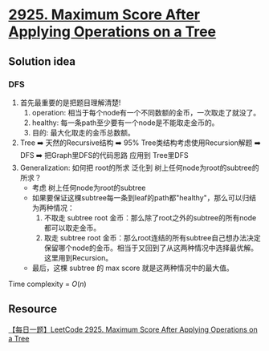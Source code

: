 # [2925. Maximum Score After Applying Operations on a Tree](https://leetcode.com/problems/maximum-score-after-applying-operations-on-a-tree/description/)

## Solution idea
### DFS
1. 首先最重要的是把题目理解清楚!
    1. operation: 相当于每个node有一个不同数额的金币，一次取走了就没了。
    2. healthy: 每一条path至少要有一个node是不能取走金币的。
    3. 目的: 最大化取走的金币总数额。
2. Tree :arrow_right: 天然的Recursive结构 :arrow_right: 95% Tree类结构考虑使用Recursion解题 :arrow_right: DFS :arrow_right: 把Graph里DFS的代码思路 应用到 Tree里DFS
3. Generalization: 如何把 root的所求 泛化到 树上任何node为root的subtree的所求？
    * 考虑 树上任何node为root的subtree
    * 如果要保证这棵subtree每一条到leaf的path都"healthy"，那么可以归结为两种情况：
        1. 不取走 subtree root 金币：那么除了root之外的subtree的所有node都可以取走金币。
        2. 取走 subtree root 金币：那么root连结的所有subtree自己想办法决定保留哪个node的金币。相当于又回到了从这两种情况中选择最优解。这里用到Recursion。
    * 最后，这棵 subtree 的 max score 就是这两种情况中的最大值。

Time complexity = $O(n)$

## Resource
[【每日一题】LeetCode 2925. Maximum Score After Applying Operations on a Tree](https://www.youtube.com/watch?v=oxcUMxxcPcU&ab_channel=HuifengGuan)